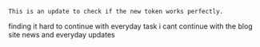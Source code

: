 	This is an update to check if the new token works perfectly.

finding it hard to continue with everyday task
i cant continue with the blog site
news and everyday updates
